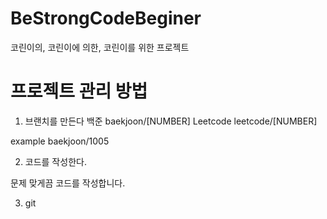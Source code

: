 # BeStrongCodeBeginer
코린이의, 코린이에 의한, 코린이를 위한 프로젝트

# 프로젝트 관리 방법

1. 브랜치를 만든다 
백준 baekjoon/[NUMBER]
Leetcode leetcode/[NUMBER]

example baekjoon/1005

2. 코드를 작성한다.

문제 맞게끔 코드를 작성합니다.

3. git